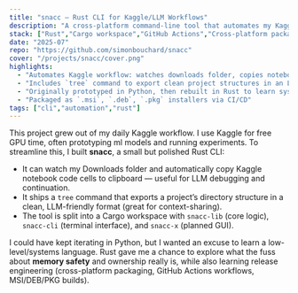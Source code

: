 ```yaml
---
title: "snacc — Rust CLI for Kaggle/LLM Workflows"
description: "A cross-platform command-line tool that automates my Kaggle + LLM workflow, with project-tree exports, notebook copying, and installer builds."
stack: ["Rust","Cargo workspace","GitHub Actions","Cross-platform packaging"]
date: "2025-07"
repo: "https://github.com/simonbouchard/snacc" 
cover: "/projects/snacc/cover.png"
highlights:
  - "Automates Kaggle workflow: watches downloads folder, copies notebook code cells for LLM input"
  - "Includes `tree` command to export clean project structures in an LLM-friendly format"
  - "Originally prototyped in Python, then rebuilt in Rust to learn systems programming and memory safety"
  - "Packaged as `.msi`, `.deb`, `.pkg` installers via CI/CD"
tags: ["cli","automation","rust"]
---
```

This project grew out of my daily Kaggle workflow. I use Kaggle for free GPU time, often prototyping ml models and running experiments. To streamline this, I built **snacc**, a small but polished Rust CLI:

- It can watch my Downloads folder and automatically copy Kaggle notebook code cells to clipboard — useful for LLM debugging and continuation.
- It ships a `tree` command that exports a project’s directory structure in a clean, LLM-friendly format (great for context-sharing).
- The tool is split into a Cargo workspace with `snacc-lib` (core logic), `snacc-cli` (terminal interface), and `snacc-x` (planned GUI).

I could have kept iterating in Python, but I wanted an excuse to learn a low-level/systems language. Rust gave me a chance to explore what the fuss about **memory safety** and ownership really is, while also learning release engineering (cross-platform packaging, GitHub Actions workflows, MSI/DEB/PKG builds).  
